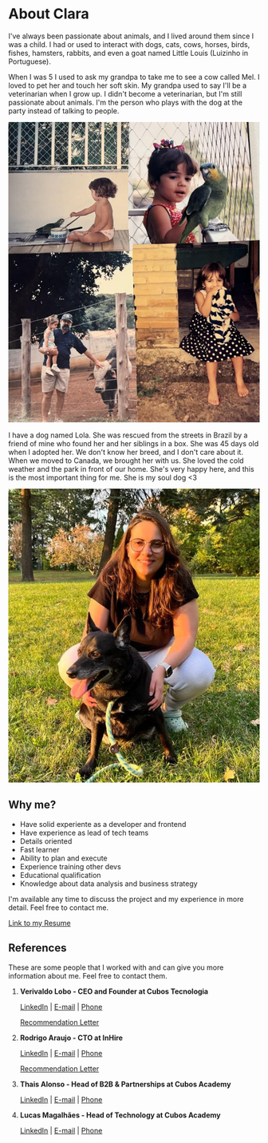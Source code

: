 # About Clara

I've always been passionate about animals, and I lived around them since I was a child. I had or used to interact with dogs, cats, cows, horses, birds, fishes, hamsters, rabbits, and even a goat named Little Louis (Luizinho in Portuguese).

When I was 5 I used to ask my grandpa to take me to see a cow called Mel. I loved to pet her and touch her soft skin. My grandpa used to say I'll be a veterinarian when I grow up. I didn't become a veterinarian, but I'm still passionate about animals. I'm the person who plays with the dog at the party instead of talking to people.

![Childhood](./images/childhood.jpg)

I have a dog named Lola. She was rescued from the streets in Brazil by a friend of mine who found her and her siblings in a box. She was 45 days old when I adopted her. We don't know her breed, and I don't care about it. 
When we moved to Canada, we brought her with us. She loved the cold weather and the park in front of our home. She's very happy here, and this is the most important thing for me. She is my soul dog <3

![Lola and Me](./images/lola.jpg)

## Why me?

- ⁠Have solid experiente as a developer and frontend
- ⁠Have experience as lead of tech teams
- Details oriented
- Fast learner
- Ability to plan and execute
- Experience training other devs
- Educational qualification
- ⁠Knowledge about data analysis and business strategy

I'm available any time to discuss the project and my experience in more detail. Feel free to contact me.

[Link to my Resume](/Resume_Clara.pdf)

## References

These are some people that I worked with and can give you more information about me. Feel free to contact them.

1. **Verivaldo Lobo - CEO and Founder at Cubos Tecnologia**

   [LinkedIn](https://www.linkedin.com/in/verivaldo-lobo-3103549b) | [E-mail](mailto:verivaldo@cubos.io) | [Phone](tel:+55119956762377)

   [Recommendation Letter](/Recommendation_Letter_Verivaldo.pdf)

2. **Rodrigo Araujo - CTO at InHire**

   [LinkedIn](https://www.linkedin.com/in/dygufa/) | [E-mail](mailto:dygufa@gmail.com) | [Phone](tel:+557198859-9772)

   [Recommendation Letter](/Recommendation_Letter_Rodrigo.pdf)

3. **Thais Alonso - Head of B2B & Partnerships at Cubos Academy**

   [LinkedIn](https://www.linkedin.com/in/thaisfalonso) | [E-mail](mailto:thais.alonso@cubos.academy) | [Phone](tel:+5571981464991)

4. **Lucas Magalhães - Head of Technology at Cubos Academy**

   [LinkedIn](https://www.linkedin.com/in/lucasmagalhaes/) | [E-mail](mailto:lucasmagalhaesas@gmail.com) | [Phone](tel:+16074142592)
